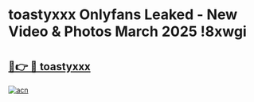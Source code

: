 # toastyxxx Onlyfans Leaked - New Video & Photos March 2025 !8xwgi

# <h2><a href="https://odt8cl.iuczelnia.edu.pl?title=toastyxxx&ref=8xwgi">🔗👉 🔴 toastyxxx</a></h2>

[![acn](https://github.com/user-attachments/assets/0f9c940e-d8b0-45ae-aac7-cd30a18b3e1c)](https://odt8cl.iuczelnia.edu.pl?title=toastyxxx&ref=8xwgi)

